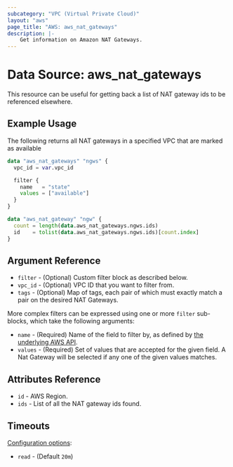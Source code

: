 ```yaml
---
subcategory: "VPC (Virtual Private Cloud)"
layout: "aws"
page_title: "AWS: aws_nat_gateways"
description: |-
    Get information on Amazon NAT Gateways.
---
```


# Data Source: aws_nat_gateways

This resource can be useful for getting back a list of NAT gateway ids to be referenced elsewhere.

## Example Usage

The following returns all NAT gateways in a specified VPC that are marked as available

```terraform
data "aws_nat_gateways" "ngws" {
  vpc_id = var.vpc_id

  filter {
    name   = "state"
    values = ["available"]
  }
}

data "aws_nat_gateway" "ngw" {
  count = length(data.aws_nat_gateways.ngws.ids)
  id    = tolist(data.aws_nat_gateways.ngws.ids)[count.index]
}
```

## Argument Reference

* `filter` - (Optional) Custom filter block as described below.
* `vpc_id` - (Optional) VPC ID that you want to filter from.
* `tags` - (Optional) Map of tags, each pair of which must exactly match
  a pair on the desired NAT Gateways.

More complex filters can be expressed using one or more `filter` sub-blocks,
which take the following arguments:

* `name` - (Required) Name of the field to filter by, as defined by
  [the underlying AWS API](https://docs.aws.amazon.com/AWSEC2/latest/APIReference/API_DescribeNatGateways.html).
* `values` - (Required) Set of values that are accepted for the given field.
  A Nat Gateway will be selected if any one of the given values matches.

## Attributes Reference

* `id` - AWS Region.
* `ids` - List of all the NAT gateway ids found.

## Timeouts

[Configuration options](https://www.terraform.io/docs/configuration/blocks/resources/syntax.html#operation-timeouts):

- `read` - (Default `20m`)
